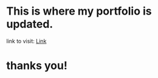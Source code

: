 # This is where my portfolio is updated. 
link to visit: [Link](https://redflag-bugs.github.io/portfolio/)

# thanks you!

